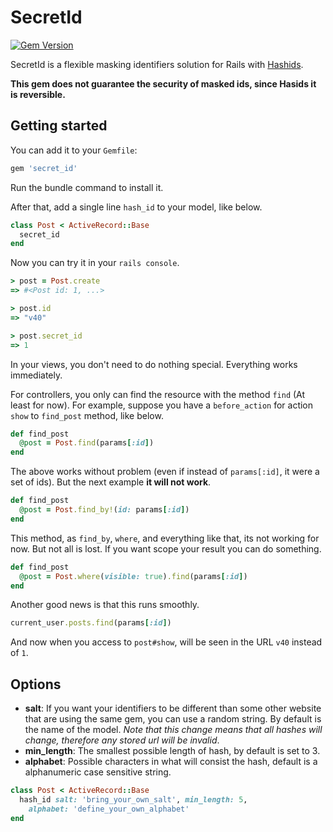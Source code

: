 # SecretId

[![Gem Version](https://badge.fury.io/rb/secret_id.svg)](https://badge.fury.io/rb/secret_id)

SecretId is a flexible masking identifiers solution for Rails with [Hashids](https://github.com/peterhellberg/hashids.rb).

__This gem does not guarantee the security of masked ids, since Hasids it is reversible.__

## Getting started
You can add it to your `Gemfile`:

```ruby
gem 'secret_id'
```

Run the bundle command to install it.

After that, add a single line `hash_id` to your model, like below.

```ruby
class Post < ActiveRecord::Base
  secret_id
end
```

Now you can try it in your `rails console`.

```ruby
> post = Post.create
=> #<Post id: 1, ...>

> post.id
=> "v40"

> post.secret_id
=> 1
```

In your views, you don't need to do nothing special. Everything works immediately.

For controllers, you only can find the resource with the method `find` (At least for now). For example, suppose you have a `before_action` for action `show` to `find_post` method, like below.

```ruby
def find_post
  @post = Post.find(params[:id])
end
```

The above works without problem (even if instead of `params[:id]`, it were a set of ids). But the next example __it will not work__.

```ruby
def find_post
  @post = Post.find_by!(id: params[:id])
end
```

This method, as `find_by`, `where`, and everything like that, its not working for now. But not all is lost. If you want scope your result you can do something.

```ruby
def find_post
  @post = Post.where(visible: true).find(params[:id])
end
```

Another good news is that this runs smoothly.

```ruby
current_user.posts.find(params[:id])
```

And now when you access to `post#show`, will be seen in the URL `v40` instead of `1`.

## Options

  * __salt__: If you want your identifiers to be different than some other website that are using the same gem, you can use a random string. By default is the name of the model. _Note that this change means that all hashes will change, therefore any stored url will be invalid_.
  * __min_length__: The smallest possible length of hash, by default is set to 3.
  * __alphabet__: Possible characters in what will consist the hash, default is a alphanumeric case sensitive string.

```ruby
class Post < ActiveRecord::Base
  hash_id salt: 'bring_your_own_salt', min_length: 5,
    alphabet: 'define_your_own_alphabet'
end
```
